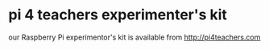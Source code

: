 # pi 4 teachers experimenter's kit

our Raspberry Pi experimentor's kit is available from http://pi4teachers.com
